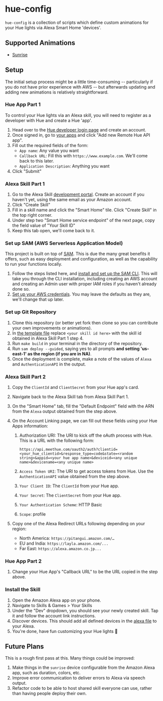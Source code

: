 # hue-config

`hue-config` is a collection of scripts which define custom animations for your Hue lights via Alexa Smart Home
'devices'.

## Supported Animations

- [Sunrise](./animations/sunrise/README.md)

## Setup

The initial setup process might be a little time-consuming -- particularly if you do not have prior experience with
AWS -- but afterwards updating and adding new animations is relatively straightforward.

### Hue App Part 1

To control your Hue lights via an Alexa skill, you will need to register as a developer with Hue and create a Hue 'app'.

1. Head over to the [Hue developer login page](https://developers.meethue.com/login/) and create an account.
1. Once signed in, go to [your apps](https://developers.meethue.com/my-apps/) and click "Add new Remote Hue API app".
1. Fill out the required fields of the form:
   - `App name`: Any value you want
   - `Callback URL`: Fill this with `https://www.example.com`. We'll come back to this later.
   - `Application Description`: Anything you want
1. Click "Submit"

### Alexa Skill Part 1

1. Go to the Alexa Skill [development portal](https://developer.amazon.com/alexa/console/ask?). Create an account if you
   haven't yet, using the same email as your Amazon account.
1. Click "Create Skill"
1. Fill in a skill name and click the "Smart Home" tile. Click "Create Skill" in the top right corner.
1. Under step two "Smart Home service endpoint" of the next page, copy the field value of "Your Skill ID"
1. Keep this tab open, we'll come back to it.

### Set up SAM (AWS Serverless Application Model)

This project is built on top of [SAM](https://docs.aws.amazon.com/serverless-application-model/latest/developerguide/what-is-sam.html). This is due the many great benefits it offers, such as easy deployment and configuration, as well as
the capability to run your functions locally.

1. Follow the steps listed here, and [install and set up the SAM CLI](https://docs.aws.amazon.com/serverless-application-modellatest/developerguide/serverless-sam-cli-install.html).
   This will take you through the CLI installation, including creating an AWS account and creating an Admin user with
   proper IAM roles if you haven't already done so.
1. [Set up your AWS credentials](https://docs.aws.amazon.com/serverless-application-model/latest/developerguide/serverless-getting-started-set-up-credentials.html). You may leave the defaults as they are, we'll change that up later.

### Set up Git Repository

1. Clone this repository (or better yet fork then clone so you can contribute your own improvements or animations).
1. In [the template file](./template.yaml) replace `<your skill id here>` with the skill id obtained in Alexa Skill Part
   1 step 4.
1. Run `make build` in your terminal in the directory of the repository.
1. Run `sam deploy --guided`, saying yes to all prompts **and setting 'us-east-1' as the region (if you are in NA)**.
1. Once the deployment is complete, make a note of the values of `Alexa` and `AuthenticationAPI` in the output.

### Alexa Skill Part 2

1. Copy the `ClientId` and `ClientSecret` from your Hue app's card.
1. Navigate back to the Alexa Skill tab from Alexa Skill Part 1.
1. On the "Smart Home" tab, fill the "Default Endpoint" field with the ARN from the `Alexa` output obtained from the
   step above.
1. On the Account Linking page, we can fill out these fields using your Hue Apps information:

   1. Authorization URI: The URI to kick off the oAuth process with Hue. This is a URL with the following form:
   
      ```
      https://api.meethue.com/oauth2/auth?clientid=<your_hue_clientid>&response_type=code&state=<random string>&appid=<your hue app name>&deviceid=<any unique name>&devicename=<any unique name>

      ```

   1. `Access Token URI`: The URI to get access tokens from Hue. Use the `AuthenticationAPI` value obtained from the
      step above.
   1. `Your Client ID`: The `ClientId` from your Hue app.
   1. `Your Secret`: The `ClientSecret` from your Hue app.
   1. `Your Authentication Scheme`: HTTP Basic
   1. `Scope`: profile

1. Copy one of the Alexa Redirect URLs following depending on your region:
   - North America: `https://pitangui.amazon.com/…`
   - EU and India: `https://layla.amazon.com/...`
   - Far East: `https://alexa.amazon.co.jp...`

### Hue App Part 2

1. Change your Hue App's "Callback URL" to be the URL copied in the step above.

### Install the Skill

1. Open the Amazon Alexa app on your phone.
1. Navigate to Skills & Games > Your Skills
1. Under the "Dev" dropdown, you should see your newly created skill. Tap it and follow the account link instructions.
1. Discover devices. This should add all defined devices in the [alexa file](./lambdas/alexa/main.go) to your Alexa.
1. You're done, have fun customizing your Hue lights 🎉

## Future Plans

This is a rough first pass at this. Many things could be improved:

1. Make things in the `sunrise` device configurable from the Amazon Alexa app, such as duration, colors, etc.
1. Improve error communication to deliver errors to Alexa via speech output.
1. Refactor code to be able to host shared skill everyone can use, rather than having people deploy their own.
